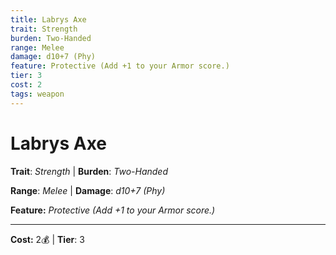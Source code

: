 ```yaml
---
title: Labrys Axe
trait: Strength
burden: Two-Handed
range: Melee
damage: d10+7 (Phy)
feature: Protective (Add +1 to your Armor score.)
tier: 3
cost: 2
tags: weapon
---
```

# Labrys Axe

**Trait**: _Strength_ | **Burden**: _Two-Handed_

**Range**: _Melee_ | **Damage**: _d10+7 (Phy)_

**Feature:** _Protective (Add +1 to your Armor score.)_

___
**Cost:** 2💰 | **Tier**: 3
